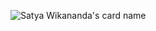 

![Satya Wikananda's card name](https://cardivo.vercel.app/api?name=axel%20calendreau&image=https://avatars.githubusercontent.com/u/36140542?v=4&backgroundColor=%23ecf0f1&description=de%20multiple%20projet%20dans%20plein%20de%20language&site=axel-cal.fr&pattern=fallingTriangles&colorPattern=%23eaeaea)
